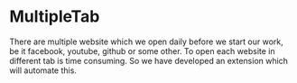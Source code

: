 # MultipleTab
There are multiple website which we open daily before we start our work, be it facebook, youtube, github or some other.  To open each website in different tab is time consuming. So we have developed an extension which will automate this.
